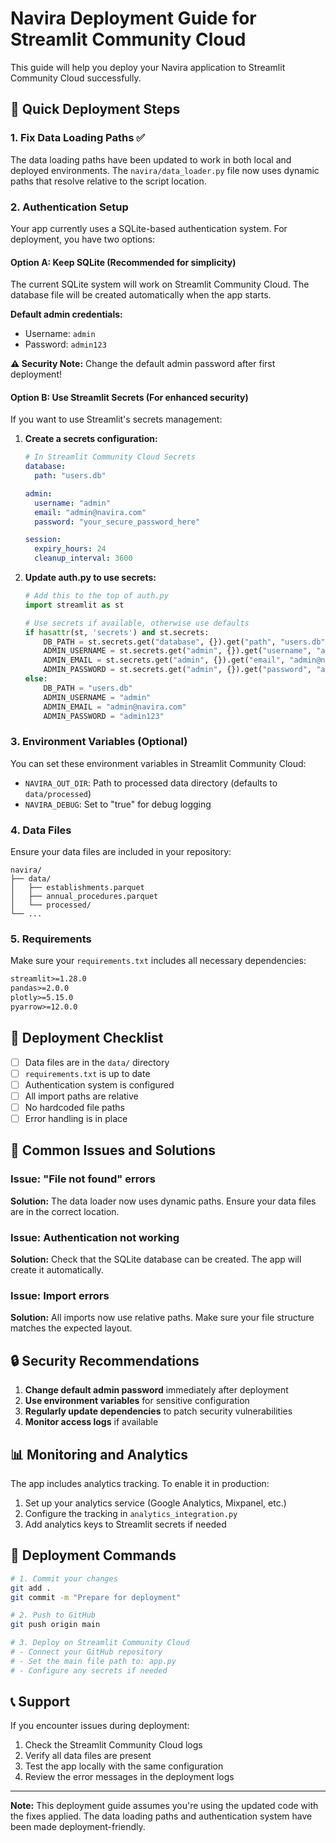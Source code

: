 # Navira Deployment Guide for Streamlit Community Cloud

This guide will help you deploy your Navira application to Streamlit Community Cloud successfully.

## 🚀 Quick Deployment Steps

### 1. Fix Data Loading Paths ✅

The data loading paths have been updated to work in both local and deployed environments. The `navira/data_loader.py` file now uses dynamic paths that resolve relative to the script location.

### 2. Authentication Setup

Your app currently uses a SQLite-based authentication system. For deployment, you have two options:

#### Option A: Keep SQLite (Recommended for simplicity)

The current SQLite system will work on Streamlit Community Cloud. The database file will be created automatically when the app starts.

**Default admin credentials:**
- Username: `admin`
- Password: `admin123`

**⚠️ Security Note:** Change the default admin password after first deployment!

#### Option B: Use Streamlit Secrets (For enhanced security)

If you want to use Streamlit's secrets management:

1. **Create a secrets configuration:**
   ```yaml
   # In Streamlit Community Cloud Secrets
   database:
     path: "users.db"
   
   admin:
     username: "admin"
     email: "admin@navira.com"
     password: "your_secure_password_here"
   
   session:
     expiry_hours: 24
     cleanup_interval: 3600
   ```

2. **Update auth.py to use secrets:**
   ```python
   # Add this to the top of auth.py
   import streamlit as st
   
   # Use secrets if available, otherwise use defaults
   if hasattr(st, 'secrets') and st.secrets:
       DB_PATH = st.secrets.get("database", {}).get("path", "users.db")
       ADMIN_USERNAME = st.secrets.get("admin", {}).get("username", "admin")
       ADMIN_EMAIL = st.secrets.get("admin", {}).get("email", "admin@navira.com")
       ADMIN_PASSWORD = st.secrets.get("admin", {}).get("password", "admin123")
   else:
       DB_PATH = "users.db"
       ADMIN_USERNAME = "admin"
       ADMIN_EMAIL = "admin@navira.com"
       ADMIN_PASSWORD = "admin123"
   ```

### 3. Environment Variables (Optional)

You can set these environment variables in Streamlit Community Cloud:

- `NAVIRA_OUT_DIR`: Path to processed data directory (defaults to `data/processed`)
- `NAVIRA_DEBUG`: Set to "true" for debug logging

### 4. Data Files

Ensure your data files are included in your repository:

```
navira/
├── data/
│   ├── establishments.parquet
│   ├── annual_procedures.parquet
│   └── processed/
└── ...
```

### 5. Requirements

Make sure your `requirements.txt` includes all necessary dependencies:

```txt
streamlit>=1.28.0
pandas>=2.0.0
plotly>=5.15.0
pyarrow>=12.0.0
```

## 🔧 Deployment Checklist

- [ ] Data files are in the `data/` directory
- [ ] `requirements.txt` is up to date
- [ ] Authentication system is configured
- [ ] All import paths are relative
- [ ] No hardcoded file paths
- [ ] Error handling is in place

## 🐛 Common Issues and Solutions

### Issue: "File not found" errors
**Solution:** The data loader now uses dynamic paths. Ensure your data files are in the correct location.

### Issue: Authentication not working
**Solution:** Check that the SQLite database can be created. The app will create it automatically.

### Issue: Import errors
**Solution:** All imports now use relative paths. Make sure your file structure matches the expected layout.

## 🔒 Security Recommendations

1. **Change default admin password** immediately after deployment
2. **Use environment variables** for sensitive configuration
3. **Regularly update dependencies** to patch security vulnerabilities
4. **Monitor access logs** if available

## 📊 Monitoring and Analytics

The app includes analytics tracking. To enable it in production:

1. Set up your analytics service (Google Analytics, Mixpanel, etc.)
2. Configure the tracking in `analytics_integration.py`
3. Add analytics keys to Streamlit secrets if needed

## 🚀 Deployment Commands

```bash
# 1. Commit your changes
git add .
git commit -m "Prepare for deployment"

# 2. Push to GitHub
git push origin main

# 3. Deploy on Streamlit Community Cloud
# - Connect your GitHub repository
# - Set the main file path to: app.py
# - Configure any secrets if needed
```

## 📞 Support

If you encounter issues during deployment:

1. Check the Streamlit Community Cloud logs
2. Verify all data files are present
3. Test the app locally with the same configuration
4. Review the error messages in the deployment logs

---

**Note:** This deployment guide assumes you're using the updated code with the fixes applied. The data loading paths and authentication system have been made deployment-friendly.
